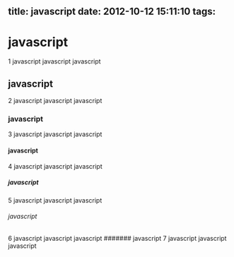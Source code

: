 title: javascript
date: 2012-10-12 15:11:10
tags:
---


# javascript
1 javascript javascript javascript
## javascript
2 javascript javascript javascript
### javascript
3 javascript javascript javascript
#### javascript
4 javascript javascript javascript
##### javascript
5 javascript javascript javascript
###### javascript
6 javascript javascript javascript
####### javascript
7 javascript javascript javascript